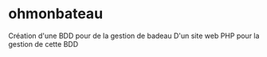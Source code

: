# ohmonbateau
Création d'une BDD pour de la gestion de badeau
D'un site web PHP pour la gestion de cette BDD

